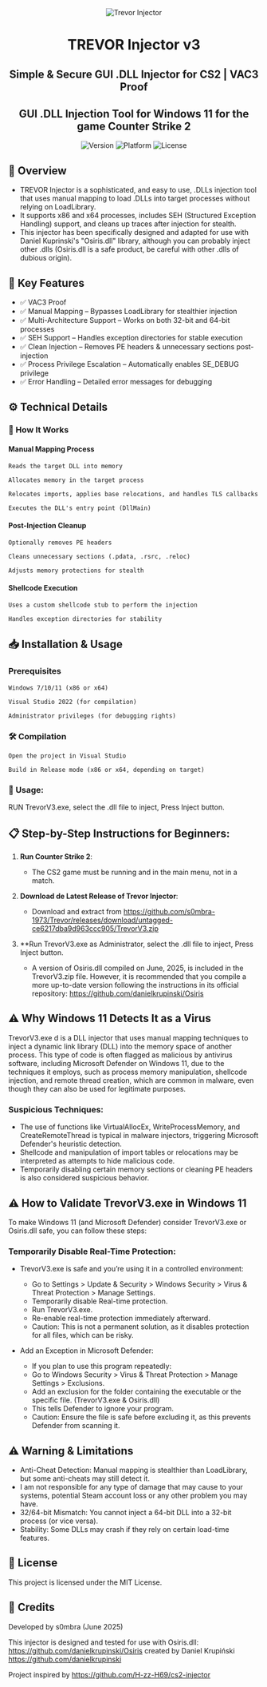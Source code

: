 
<div align="center">
  <img src="https://i.ibb.co/TBcf6F6z/Trevor-Injector.jpg" alt="Trevor Injector">


# TREVOR Injector v3
## Simple & Secure GUI .DLL Injector for CS2 | VAC3 Proof
## GUI .DLL Injection Tool for Windows 11 for the game Counter Strike 2

![Version](https://img.shields.io/badge/Version-3.0-blue)
![Platform](https://img.shields.io/badge/Platform-Windows(x86/x64)-green)
![License](https://img.shields.io/badge/License-MIT-orange)

</div>

## 📌 Overview

- TREVOR Injector is a sophisticated, and easy to use, .DLLs injection tool that uses manual mapping to load .DLLs into target processes without relying on LoadLibrary.
- It supports x86 and x64 processes, includes SEH (Structured Exception Handling) support, and cleans up traces after injection for stealth.
- This injector has been specifically designed and adapted for use with Daniel Kuprinski's "Osiris.dll" library, although you can probably inject other .dlls (Osiris.dll is a safe product, be careful with other .dlls of dubious origin).

## 🔑 Key Features

- ✅ VAC3 Proof 
- ✅ Manual Mapping – Bypasses LoadLibrary for stealthier injection
- ✅ Multi-Architecture Support – Works on both 32-bit and 64-bit processes
- ✅ SEH Support – Handles exception directories for stable execution
- ✅ Clean Injection – Removes PE headers & unnecessary sections post-injection
- ✅ Process Privilege Escalation – Automatically enables SE_DEBUG privilege
- ✅ Error Handling – Detailed error messages for debugging

## ⚙️ Technical Details

### 🔧 How It Works

#### Manual Mapping Process

    Reads the target DLL into memory

    Allocates memory in the target process

    Relocates imports, applies base relocations, and handles TLS callbacks

    Executes the DLL's entry point (DllMain)

#### Post-Injection Cleanup

    Optionally removes PE headers

    Cleans unnecessary sections (.pdata, .rsrc, .reloc)

    Adjusts memory protections for stealth

#### Shellcode Execution

    Uses a custom shellcode stub to perform the injection

    Handles exception directories for stability

## 📥 Installation & Usage

### Prerequisites

    Windows 7/10/11 (x86 or x64)

    Visual Studio 2022 (for compilation)

    Administrator privileges (for debugging rights)

### 🛠️ Compilation

    Open the project in Visual Studio

    Build in Release mode (x86 or x64, depending on target)

### 🚀 Usage:

RUN TrevorV3.exe, select the .dll file to inject, Press Inject button.

## 📋 Step-by-Step Instructions for Beginners:

1. **Run Counter Strike 2**:
   - The CS2 game must be running and in the main menu, not in a match. 

2. **Download de Latest Release of Trevor Injector**:
   - Download and extract from https://github.com/s0mbra-1973/Trevor/releases/download/untagged-ce6217dba9d963ccc905/TrevorV3.zip
  
3. **Run TrevorV3.exe as Administrator, select the .dll file to inject, Press Inject button.

   - A version of Osiris.dll compiled on June, 2025, is included in the TrevorV3.zip file. However, it is recommended that you compile a more up-to-date version following the instructions in its official repository: https://github.com/danielkrupinski/Osiris

## ⚠️ Why Windows 11 Detects It as a Virus

TrevorV3.exe d is a DLL injector that uses manual mapping techniques to inject a dynamic link library (DLL) into the memory space of another process. This type of code is often flagged as malicious by antivirus software, including Microsoft Defender on Windows 11, due to the techniques it employs, such as process memory manipulation, shellcode injection, and remote thread creation, which are common in malware, even though they can also be used for legitimate purposes.

### Suspicious Techniques:
- The use of functions like VirtualAllocEx, WriteProcessMemory, and CreateRemoteThread is typical in malware injectors, triggering Microsoft Defender's heuristic detection.
- Shellcode and manipulation of import tables or relocations may be interpreted as attempts to hide malicious code.
- Temporarily disabling certain memory sections or cleaning PE headers is also considered suspicious behavior.

## ⚠️ How to Validate TrevorV3.exe in Windows 11

To make Windows 11 (and Microsoft Defender) consider TrevorV3.exe or Osiris.dll safe, you can follow these steps:

### Temporarily Disable Real-Time Protection:

- TrevorV3.exe is safe and you’re using it in a controlled environment:
    - Go to Settings > Update & Security > Windows Security > Virus & Threat Protection > Manage Settings.
    - Temporarily disable Real-time protection.
    - Run TrevorV3.exe. 
    - Re-enable real-time protection immediately afterward.
    - Caution: This is not a permanent solution, as it disables protection for all files, which can be risky.

- Add an Exception in Microsoft Defender:
    - If you plan to use this program repeatedly:
    - Go to Windows Security > Virus & Threat Protection > Manage Settings > Exclusions.
    - Add an exclusion for the folder containing the executable or the specific file. (TrevorV3.exe & Osiris.dll)
    - This tells Defender to ignore your program.
    - Caution: Ensure the file is safe before excluding it, as this prevents Defender from scanning it.

## ⚠️ Warning & Limitations

- Anti-Cheat Detection: Manual mapping is stealthier than LoadLibrary, but some anti-cheats may still detect it.
- I am not responsible for any type of damage that may cause to your systems, potential Steam account loss or any other problem you may have.
- 32/64-bit Mismatch: You cannot inject a 64-bit DLL into a 32-bit process (or vice versa).
- Stability: Some DLLs may crash if they rely on certain load-time features.

## 📜 License

This project is licensed under the MIT License.

## 📌 Credits

Developed by s0mbra (June 2025)

This injector is designed and tested for use with Osiris.dll: https://github.com/danielkrupinski/Osiris created by Daniel Krupiński https://github.com/danielkrupinski

Project inspired by https://github.com/H-zz-H69/cs2-injector
